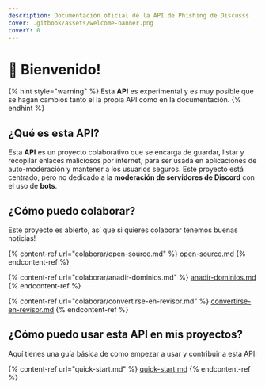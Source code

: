 ```yaml
---
description: Documentación oficial de la API de Phishing de Discusss
cover: .gitbook/assets/welcome-banner.png
coverY: 0
---
```


# 👋 Bienvenido!

{% hint style="warning" %}
Esta **API** es experimental y es muy posible que se hagan cambios tanto el la propia API como en la documentación.
{% endhint %}

## ¿Qué es esta API?

Esta **API** es un proyecto colaborativo que se encarga de guardar, listar y recopilar enlaces maliciosos por internet, para ser usada en aplicaciones de auto-moderación y mantener a los usuarios seguros. Este proyecto está centrado, pero no dedicado a la **moderación de servidores de Discord** con el uso de **bots**.&#x20;

## ¿Cómo puedo colaborar?

Este proyecto es abierto, así que si quieres colaborar tenemos buenas noticias!

{% content-ref url="colaborar/open-source.md" %}
[open-source.md](colaborar/open-source.md)
{% endcontent-ref %}

{% content-ref url="colaborar/anadir-dominios.md" %}
[anadir-dominios.md](colaborar/anadir-dominios.md)
{% endcontent-ref %}

{% content-ref url="colaborar/convertirse-en-revisor.md" %}
[convertirse-en-revisor.md](colaborar/convertirse-en-revisor.md)
{% endcontent-ref %}

## ¿Cómo puedo usar esta API en mis proyectos?

Aquí tienes una guía básica de como empezar a usar y contribuir a esta API:

{% content-ref url="quick-start.md" %}
[quick-start.md](quick-start.md)
{% endcontent-ref %}
